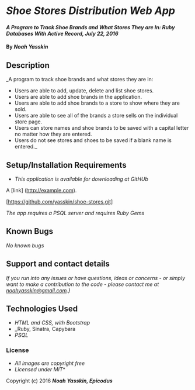 # _Shoe Stores Distribution Web App_

#### _A Program to Track Shoe Brands and What Stores They are In: Ruby Databases With Active Record, July 22, 2016_

#### By _**Noah Yasskin**_

## Description

_A program to track shoe brands and what stores they are in:

* Users are able to add, update, delete and list shoe stores.
* Users are able to add shoe brands in the application.
* Users are able to add shoe brands to a store to show where they are sold.
* Users are able to see all of the brands a store sells on the individual store page.
* Users can store names and shoe brands to be saved with a capital letter no matter how they are entered.
* Users do not see stores and shoes to be saved if a blank name is entered._

## Setup/Installation Requirements

* _This application is available for downloading at GitHUb_

A [link] (http://example.com).

[https://github.com/yasskin/shoe-stores.git]

_The app requires a PSQL server and requires Ruby Gems_

## Known Bugs

_No known bugs_

## Support and contact details

_If you run into any issues or have questions, ideas or concerns - or simply want to make a contribution to the code - please contact me at noahyasskin@gmail.com.}_

## Technologies Used

* _HTML and CSS, with Bootstrap_
* _Ruby, Sinatra, Capybara
* _PSQL_

### License


* _All images are copyright free_
* _Licensed under MIT_*

Copyright (c) 2016 **_Noah Yasskin, Epicodus_**
